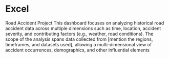 # Excel
Road Accident Project
This dashboard focuses on analyzing historical road accident data across multiple dimensions such as time, location, accident severity, and contributing factors (e.g., weather, road conditions). The scope of the analysis spans data collected from [mention the regions, timeframes, and datasets used], allowing a multi-dimensional view of accident occurrences, demographics, and other influential elements
